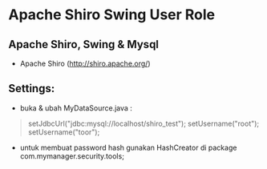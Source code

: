 Apache Shiro Swing User Role 
============================

Apache Shiro, Swing & Mysql
---------------------------------------

- Apache Shiro (http://shiro.apache.org/)


Settings:
------------

- buka & ubah  MyDataSource.java :

> setJdbcUrl("jdbc:mysql://localhost/shiro_test");
> setUsername("root");
> setUsername("toor");

- untuk membuat password hash gunakan HashCreator di package com.mymanager.security.tools;









